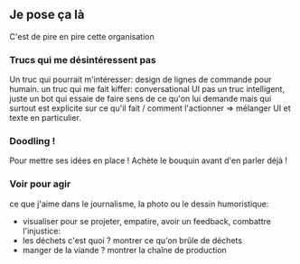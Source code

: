 ## Je pose ça là

C'est de pire en pire cette organisation 

### Trucs qui me désintéressent pas

Un truc qui pourrait m'intéresser: design de lignes de commande pour humain.
un truc qui me fait kiffer: conversational UI
pas un truc intelligent, juste un bot qui essaie de faire sens de ce qu'on lui demande mais qui surtout est explicite sur ce qu'il fait / comment l'actionner =&gt;
mélanger UI et texte en particulier.

### Doodling !

Pour mettre ses idées en place !
Achète le bouquin avant d'en parler déjà !

### Voir pour agir

ce que j'aime dans le journalisme, la photo ou le dessin humoristique:
- visualiser pour se projeter, empatire, avoir un feedback, combattre l'injustice:
- les déchets c'est quoi ? montrer ce qu'on brûle de déchets
- manger de la viande ? montrer la chaîne de production